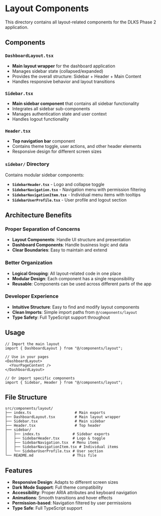 # Layout Components

This directory contains all layout-related components for the DLKS Phase 2 application.

## Components

### `DashboardLayout.tsx`
- **Main layout wrapper** for the dashboard application
- Manages sidebar state (collapsed/expanded)
- Provides the overall structure: Sidebar + Header + Main Content
- Handles responsive behavior and layout transitions

### `Sidebar.tsx`
- **Main sidebar component** that contains all sidebar functionality
- Integrates all sidebar sub-components
- Manages authentication state and user context
- Handles logout functionality

### `Header.tsx`
- **Top navigation bar** component
- Contains theme toggle, user actions, and other header elements
- Responsive design for different screen sizes

### `sidebar/` Directory
Contains modular sidebar components:
- **`SidebarHeader.tsx`** - Logo and collapse toggle
- **`SidebarNavigation.tsx`** - Navigation menu with permission filtering
- **`SidebarNavigationItem.tsx`** - Individual menu items with tooltips
- **`SidebarUserProfile.tsx`** - User profile and logout section

## Architecture Benefits

### **Proper Separation of Concerns**
- **Layout Components**: Handle UI structure and presentation
- **Dashboard Components**: Handle business logic and data
- **Clear Boundaries**: Easy to maintain and extend

### **Better Organization**
- **Logical Grouping**: All layout-related code in one place
- **Modular Design**: Each component has a single responsibility
- **Reusable**: Components can be used across different parts of the app

### **Developer Experience**
- **Intuitive Structure**: Easy to find and modify layout components
- **Clean Imports**: Simple import paths from `@/components/layout`
- **Type Safety**: Full TypeScript support throughout

## Usage

```tsx
// Import the main layout
import { DashboardLayout } from "@/components/layout";

// Use in your pages
<DashboardLayout>
  <YourPageContent />
</DashboardLayout>

// Or import specific components
import { Sidebar, Header } from "@/components/layout";
```

## File Structure

```
src/components/layout/
├── index.ts                    # Main exports
├── DashboardLayout.tsx         # Main layout wrapper
├── Sidebar.tsx                 # Main sidebar
├── Header.tsx                  # Top header
├── sidebar/
│   ├── index.ts               # Sidebar exports
│   ├── SidebarHeader.tsx      # Logo & toggle
│   ├── SidebarNavigation.tsx  # Menu items
│   ├── SidebarNavigationItem.tsx # Individual items
│   └── SidebarUserProfile.tsx # User section
└── README.md                  # This file
```

## Features

- **Responsive Design**: Adapts to different screen sizes
- **Dark Mode Support**: Full theme compatibility
- **Accessibility**: Proper ARIA attributes and keyboard navigation
- **Animations**: Smooth transitions and hover effects
- **Permission-based**: Navigation filtered by user permissions
- **Type Safe**: Full TypeScript support
